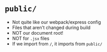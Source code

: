 # `public/`

- Not quite like our webpack/express config
- Files that aren't changed during build
- NOT our document root!
- NOT for `.jsx` files
- If we import from `/`, it imports from `public/`


